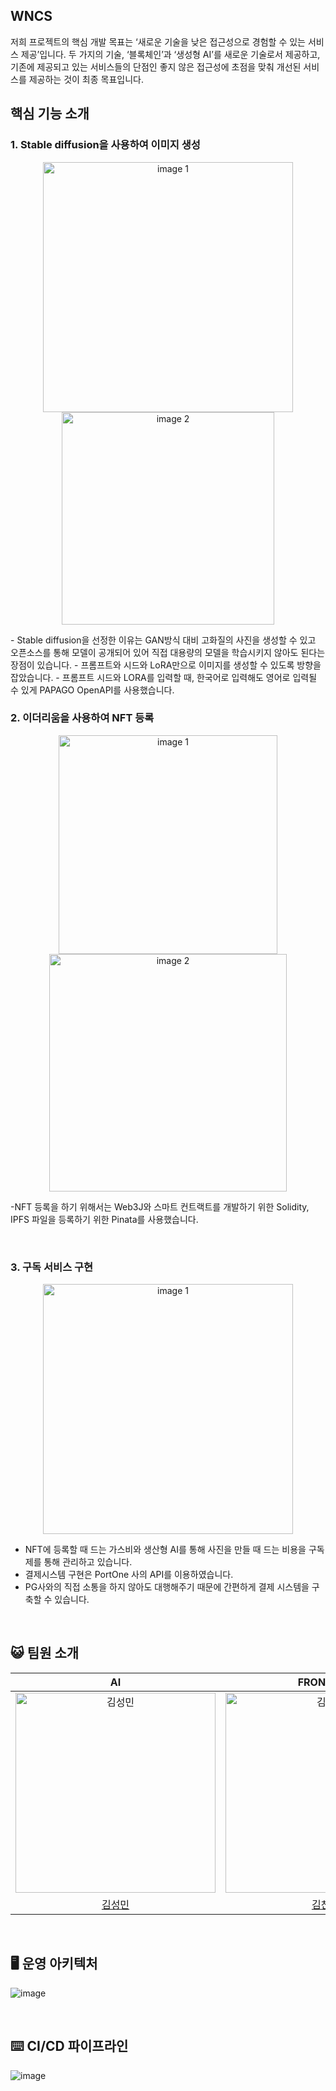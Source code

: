## WNCS

저희 프로젝트의 핵심 개발 목표는 ‘새로운 기술을 낮은 접근성으로 경험할 수 있는 서비스 제공’입니다. 
두 가지의 기술, ‘블록체인’과 ‘생성형 AI’를 새로운 기술로서 제공하고, 기존에 제공되고 있는 서비스들의 단점인 좋지 않은 접근성에 초점을 맞춰 개선된 서비스를 제공하는 것이 최종 목표입니다.

## 핵심 기능 소개

### 1. Stable diffusion을 사용하여 이미지 생성
<p align="center">
  <img src="https://github.com/woong-nan-chanseong/wncs-back-end/assets/49395754/de5099c7-ab04-4424-8860-eb2a81aded5f" alt="image 1" width="400"/>
  <img src="https://github.com/woong-nan-chanseong/wncs-back-end/assets/49395754/757fa81a-9c0f-4537-a2a0-c28d2820d59b" alt="image 2" width="340"/>
</p>
 - Stable diffusion을 선정한 이유는 GAN방식 대비 고화질의 사진을 생성할 수 있고 오픈소스를 통해 모델이 공개되어 있어 직접 대용량의 모델을 학습시키지 않아도 된다는 장점이 있습니다.
 -  프롬프트와 시드와 LoRA만으로 이미지를 생성할 수 있도록 방향을 잡았습니다.
 -  프롬프트 시드와 LORA를 입력할 때, 한국어로 입력해도 영어로 입력될 수 있게 PAPAGO OpenAPI를 사용했습니다.
<br>


### 2. 이더리움을 사용하여 NFT 등록
<p align="center">
    <img src="https://github.com/woong-nan-chanseong/wncs-back-end/assets/49395754/4f2b2de0-f7da-467b-a836-c1f42f7d1c7f" alt="image 1" width="350"/>
    <img src="https://github.com/woong-nan-chanseong/wncs-back-end/assets/49395754/56abff53-3396-4ff7-801c-00ab963324e8" alt="image 2" width="380"/>
 </p>
 
  -NFT 등록을 하기 위해서는 Web3J와 스마트 컨트랙트를 개발하기 위한 Solidity, IPFS 파일을 등록하기 위한 Pinata를 사용했습니다.

<br>

### 3. 구독 서비스 구현
<p align="center">
   <img src="https://github.com/woong-nan-chanseong/wncs-back-end/assets/49395754/1e10777a-5218-4403-8b92-9348f1470950)"  alt="image 1" width="400"/>
</p>

 - NFT에 등록할 때 드는 가스비와 생산형 AI를 통해 사진을 만들 때 드는 비용을 구독제를 통해 관리하고 있습니다.
 - 결제시스템 구현은 PortOne 사의 API를 이용하였습니다.
 - PG사와의 직접 소통을 하지 않아도 대행해주기 때문에 간편하게 결제 시스템을 구축할 수 있습니다.
<br>


## 😺 팀원 소개
|                                        AI                                         |                                        FRONTEND                                         |               Backend                |
|:--------------------------------------------------------------------------------------:|:--------------------------------------------------------------------------------------:|:------------------------------------:|
| <img src="https://avatars.githubusercontent.com/u/118545892?v=4" width=320px alt="김성민"/> | <img src="https://avatars.githubusercontent.com/u/140628455?v=4" width=320px alt="김찬영"/>| <img src="https://avatars.githubusercontent.com/u/49395754?v=4" width=320px alt="박세웅"/> |
|                          [김성민](https://github.com/SeongMon)                          |       [김찬영](https://github.com/flashcy)                                         |   [박세웅](https://github.com/SeWooooong)              |

<br>

## 🖥️ 운영 아키텍처

![image](https://github.com/woong-nan-chanseong/wncs-back-end/assets/49395754/137b0c65-00ba-40cb-b83e-bd5efbcaed21)

<br>

## ⌨️ CI/CD 파이프라인
![image](https://github.com/Help-M-Ssaem/back-end/assets/49395754/7abb557d-355e-4033-a230-9caa53b9ad64)

